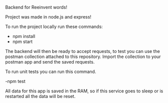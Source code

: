 Backend for Reeinvent words!

Project was made in node.js and express!

To run the project locally run these commands:

- npm install
- npm start

The backend will then be ready to accept requests, to test you can use the postman collection attached to this repository.
Import the collection to your postman app and send the saved requests.

To run unit tests you can run this command.

-npm test

All data for this app is saved in the RAM, so if this service goes to sleep or is restarted all the data will be reset.
